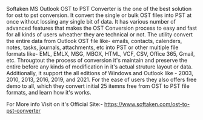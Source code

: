 Softaken MS Outlook OST to PST Converter is the one of the best solution for ost to pst conversion. It convert the single or bulk OST files into PST at once without lossing any single bit of data. It has various number of advanced features that makes the OST Conversion process to easy and fast for all kinds of users wheather they are technical or not. The utility convert the entire data from Outlook OST file like- emails, contacts, calenders, notes, tasks, journals, attachments, etc into PST or other multiple file formats like- EML, EMLX, MSG, MBOX, HTML, VCF, CSV, Office 365, Gmail, etc. Througtout the process of conversion it's maintain and preserve the entire before any kinds of modification in it's actual struture layout or data. Additionally, it support the all editions of Windows and Outlook like - 2003, 2010, 2013, 2016, 2019, and 2021. For the ease of users they also offers free demo to all, which they convert initial 25 itemns free from OST to PST file formats, and learn how it's works. 

For More info Visit on it's Official Site:- https://www.softaken.com/ost-to-pst-converter
